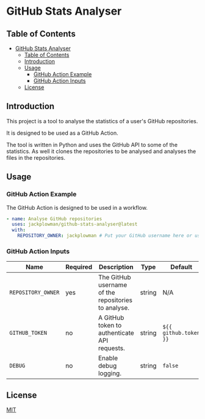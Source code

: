 # GitHub Stats Analyser

## Table of Contents

- [GitHub Stats Analyser](#github-stats-analyser)
  - [Table of Contents](#table-of-contents)
  - [Introduction](#introduction)
  - [Usage](#usage)
    - [GitHub Action Example](#github-action-example)
    - [GitHub Action Inputs](#github-action-inputs)
  - [License](#license)

## Introduction

This project is a tool to analyse the statistics of a user's GitHub repositories.

It is designed to be used as a GitHub Action.

The tool is written in Python and uses the GitHub API to some of the statistics. As well it clones the repositories to be analysed and analyses the files in the repositories.

## Usage

### GitHub Action Example

The GitHub Action is designed to be used in a workflow.

```yaml
- name: Analyse GitHub repositories
  uses: jackplowman/github-stats-analyser@latest
  with:
    REPOSITORY_OWNER: jackplowman # Put your GitHub username here or use ${{ github.repository_owner }}
```

### GitHub Action Inputs

| Name               | Required | Description                                         | Type   | Default               |
| ------------------ | -------- | --------------------------------------------------- | ------ | --------------------- |
| `REPOSITORY_OWNER` | yes      | The GitHub username of the repositories to analyse. | string | N/A                   |
| `GITHUB_TOKEN`     | no       | A GitHub token to authenticate API requests.        | string | `${{ github.token }}` |
| `DEBUG`            | no       | Enable debug logging.                               | string | `false`               |

## License

[MIT](https://github.com/jackplowman/github-stats-analyser/blob/master/LICENSE)
